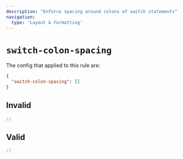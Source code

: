 ```yaml
---
description: "Enforce spacing around colons of switch statements"
navigation:
  type: 'Layout & Formatting'
---
```


# `switch-colon-spacing`

The config that applied to this rule are:

```json
{
  "switch-colon-spacing": []
}
```

## Invalid

```js invalid
//
```

## Valid

```js valid
//
```
  